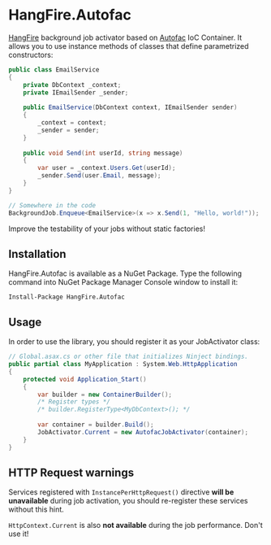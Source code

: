 HangFire.Autofac
================

[HangFire](http://hangfire.io) background job activator based on 
[Autofac](http://autofac.org) IoC Container. It allows you to use instance
methods of classes that define parametrized constructors:

```csharp
public class EmailService
{
	private DbContext _context;
    private IEmailSender _sender;
	
	public EmailService(DbContext context, IEmailSender sender)
	{
		_context = context;
		_sender = sender;
	}
	
	public void Send(int userId, string message)
	{
		var user = _context.Users.Get(userId);
		_sender.Send(user.Email, message);
	}
}	

// Somewhere in the code
BackgroundJob.Enqueue<EmailService>(x => x.Send(1, "Hello, world!"));
```

Improve the testability of your jobs without static factories!

Installation
--------------

HangFire.Autofac is available as a NuGet Package. Type the following
command into NuGet Package Manager Console window to install it:

```
Install-Package HangFire.Autofac
```

Usage
------

In order to use the library, you should register it as your
JobActivator class:

```csharp
// Global.asax.cs or other file that initializes Ninject bindings.
public partial class MyApplication : System.Web.HttpApplication
{
    protected void Application_Start()
    {
		var builder = new ContainerBuilder();
		/* Register types */
		/* builder.RegisterType<MyDbContext>(); */
		
		var container = builder.Build();
		JobActivator.Current = new AutofacJobActivator(container);
    }
}
```

HTTP Request warnings
-----------------------

Services registered with `InstancePerHttpRequest()` directive **will be unavailable**
during job activation, you should re-register these services without this
hint.

`HttpContext.Current` is also **not available** during the job performance. 
Don't use it!